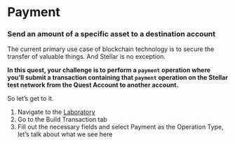 # Payment
### Send an amount of a specific asset to a destination account

The current primary use case of blockchain technology is to secure the transfer of valuable things. And Stellar is no exception.

**In this quest, your challenge is to perform a `payment` operation where you’ll submit a transaction containing that `payment` operation on the Stellar test network from the Quest Account to another account.**

So let’s get to it.

1. Navigate to the [Laboratory](https://laboratory.stellar.org/)
2. Go to the Build Transaction tab
3. Fill out the necessary fields and select Payment as the Operation Type, let’s talk about what we see here